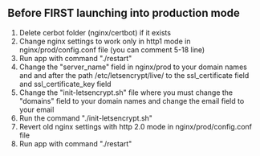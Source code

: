 ## Before FIRST launching into production mode
1) Delete cerbot folder (nginx/certbot) if it exists
2) Change nginx settings to work only in http1 mode in nginx/prod/config.conf file (you can comment 5-18 line)
3) Run app with command "./restart"
4) Change the "server_name" field in nginx/prod to your domain names and and after the path /etc/letsencrypt/live/ to the ssl_certificate field and ssl_certificate_key field
5) Change the "init-letsencrypt.sh" file where you must change the "domains" field to your domain names and change the email field to your email
6) Run the command "./init-letsencrypt.sh" 
7) Revert old nginx settings with http 2.0 mode in nginx/prod/config.conf file
8) Run app with command "./restart"